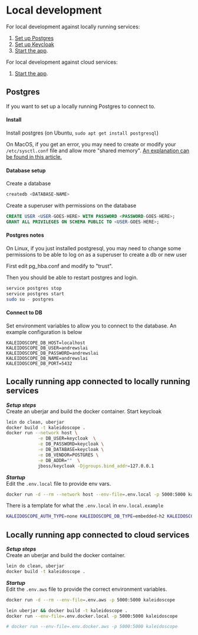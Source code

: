 # Local development

For local development against locally running services:  
1) [Set up Postgres](#postgres)  
2) [Set up Keycloak](#keycloak)  
3) [Start the app](#locally-running-app-connected-to-locally-running-services).


For local development against cloud services:  
1) [Start the app](#locally-running-app-connected-to-cloud-services).

## Postgres
If you want to set up a locally running Postgres to connect to.  

#### Install
Install postgres (on Ubuntu, `sudo apt get install postgresql`)

On MacOS, if you get an error, you may need to create or modify your `/etc/sysctl.conf` file and allow more "shared memory". [An explanation can be found in this article.]( https://benscheirman.com/2011/04/increasing-shared-memory-for-postgres-on-os-x)

#### Database setup
Create a database 
```bash 
createdb <DATABASE-NAME>
```  

Create a superuser with permissions on the database
```sql
CREATE USER <USER-GOES-HERE> WITH PASSWORD <PASSWORD-GOES-HERE>;
GRANT ALL PRIVILEGES ON SCHEMA PUBLIC TO <USER-GOES-HERE>;
```

#### Postgres notes
On Linux, if you just installed postgresql, you may need to change some
permissions to be able to log on as a superuser to create a db or new user  

First edit pg_hba.conf and modify to "trust". 

Then you should be able to restart postgres and login.
```bash
service postgres stop
service postgres start
sudo su - postgres
```

#### Connect to DB
Set environment variables to allow you to connect to the database.
An example configuration is below
```
KALEIDOSCOPE_DB_HOST=localhost
KALEIDOSCOPE_DB_USER=andrewslai
KALEIDOSCOPE_DB_PASSWORD=andrewslai
KALEIDOSCOPE_DB_NAME=andrewslai
KALEIDOSCOPE_DB_PORT=5432
```

## Locally running app connected to locally running services

**_Setup steps_**  
Create an uberjar and build the docker container. Start keycloak
```bash
lein do clean, uberjar
docker build -t kaleidoscope .
docker run --network host \
            -e DB_USER=keycloak  \
            -e DB_PASSWORD=keycloak \
            -e DB_DATABASE=keycloak \
            -e DB_VENDOR=POSTGRES \
            -e DB_ADDR=""  \
            jboss/keycloak -Djgroups.bind_addr=127.0.0.1
```

**_Startup_**  
Edit the `.env.local` file to provide env vars.
```bash
docker run -d --rm --network host --env-file=.env.local -p 5000:5000 kaleidoscope
```
There is a template for what the `.env.local` in `env.local.example`

```bash
KALEIDOSCOPE_AUTH_TYPE=none KALEIDOSCOPE_DB_TYPE=embedded-h2 KALEIDOSCOPE_STATIC_CONTENT_TYPE=local KALEIDOSCOPE_STATIC_CONTENT_FOLDER='../andrewslai-frontend/resources/public' lein run

```

## Locally running app connected to cloud services

**_Setup steps_**  
Create an uberjar and build the docker container.
```bash
lein do clean, uberjar
docker build -t kaleidoscope .
```

**_Startup_**  
Edit the `.env.aws` file to provide the correct environment variables.
```bash
docker run -d --rm --env-file=.env.aws -p 5000:5000 kaleidoscope

lein uberjar && docker build -t kaleidoscope .
docker run --env-file=.env.docker.local -p 5000:5000 kaleidoscope
```

```bash
# docker run --env-file=.env.docker.aws -p 5000:5000 kaleidoscope
```
